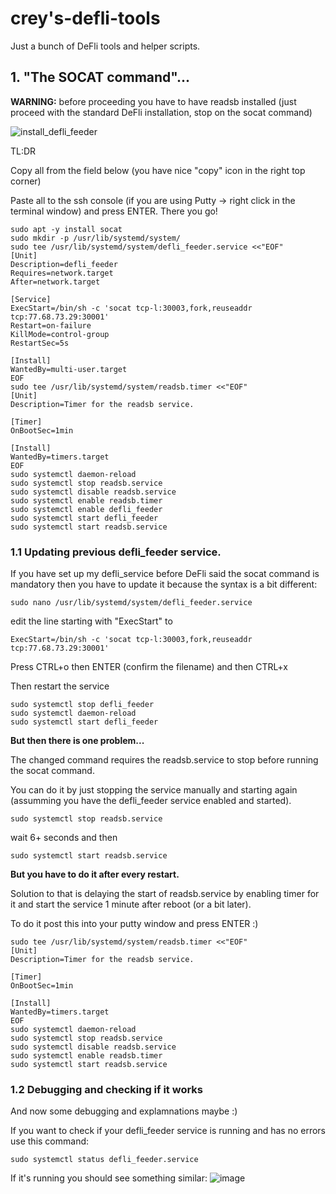 # crey's-defli-tools
Just a bunch of DeFli tools and helper scripts.

## 1. "The SOCAT command"...

**WARNING:** before proceeding you have to have readsb installed (just proceed with the standard DeFli installation, stop on the socat command)

![install_defli_feeder](https://github.com/cr3you/creys-defli-tools/assets/73391409/0250ba8e-3726-49d0-af0d-a8edc2c103e2)

TL:DR

Copy all from the field below (you have nice "copy" icon in the right top corner)

Paste all to the ssh console (if you are using Putty -> right click in the terminal window) and press ENTER. There you go!

```
sudo apt -y install socat
sudo mkdir -p /usr/lib/systemd/system/
sudo tee /usr/lib/systemd/system/defli_feeder.service <<"EOF"
[Unit]
Description=defli_feeder
Requires=network.target
After=network.target

[Service]
ExecStart=/bin/sh -c 'socat tcp-l:30003,fork,reuseaddr tcp:77.68.73.29:30001'
Restart=on-failure
KillMode=control-group
RestartSec=5s

[Install]
WantedBy=multi-user.target
EOF
sudo tee /usr/lib/systemd/system/readsb.timer <<"EOF"
[Unit]
Description=Timer for the readsb service.

[Timer]
OnBootSec=1min

[Install]
WantedBy=timers.target
EOF
sudo systemctl daemon-reload
sudo systemctl stop readsb.service
sudo systemctl disable readsb.service
sudo systemctl enable readsb.timer
sudo systemctl enable defli_feeder
sudo systemctl start defli_feeder
sudo systemctl start readsb.service
```
### 1.1 Updating previous defli_feeder service.
If you have set up my defli_service before DeFli said the socat command is mandatory then you have to update it because the syntax is a bit different:
```
sudo nano /usr/lib/systemd/system/defli_feeder.service
```
edit the line starting with "ExecStart"
to
```
ExecStart=/bin/sh -c 'socat tcp-l:30003,fork,reuseaddr tcp:77.68.73.29:30001'
```
Press CTRL+o then ENTER (confirm the filename) and then CTRL+x

Then restart the service
```
sudo systemctl stop defli_feeder
sudo systemctl daemon-reload
sudo systemctl start defli_feeder
```

**But then there is one problem...**

The changed command requires the readsb.service to stop before running the socat command.

You can do it by just stopping the service manually and starting again (assumming you have the defli_feeder service enabled and started).
```
sudo systemctl stop readsb.service
```
wait 6+ seconds and then 
```
sudo systemctl start readsb.service
```
**But you have to do it after every restart.**

Solution to that is delaying the start of readsb.service by enabling timer for it and start the service 1 minute after reboot (or a bit later).

To do it post this into your putty window and press ENTER :)

```
sudo tee /usr/lib/systemd/system/readsb.timer <<"EOF"
[Unit]
Description=Timer for the readsb service.

[Timer]
OnBootSec=1min

[Install]
WantedBy=timers.target
EOF
sudo systemctl daemon-reload
sudo systemctl stop readsb.service
sudo systemctl disable readsb.service
sudo systemctl enable readsb.timer
sudo systemctl start readsb.service
```


### 1.2 Debugging and checking if it works
And now some debugging and explamnations maybe :)

If you want to check if your defli_feeder service is running and has no errors use this command:

```
sudo systemctl status defli_feeder.service
```
If it's running you should see something similar:
![image](https://github.com/cr3you/creys-defli-tools/assets/73391409/7c1fa242-9988-4530-9ddb-69165cb94d88)


